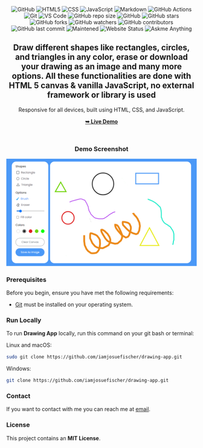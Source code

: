 <div align="center">
  
  ![GitHub](https://img.shields.io/badge/GitHub-100000?style=for-the-badge&logo=github&logoColor=white)
  ![HTML5](https://img.shields.io/badge/HTML5-E34F26?style=for-the-badge&logo=html5&logoColor=white)
  ![CSS](https://img.shields.io/badge/CSS3-1572B6?style=for-the-badge&logo=css3&logoColor=white)
  ![JavaScript](https://img.shields.io/badge/JavaScript-F7DF1E?style=for-the-badge&logo=javascript&logoColor=black)
  ![Markdown](https://img.shields.io/badge/Markdown-000000?style=for-the-badge&logo=markdown&logoColor=white)
  ![GitHub Actions](https://img.shields.io/badge/GitHub_Actions-2088FF?style=for-the-badge&logo=github-actions&logoColor=white)
  ![Git](https://img.shields.io/badge/GIT-E44C30?style=for-the-badge&logo=git&logoColor=white)
  ![VS Code](https://img.shields.io/badge/Visual_Studio_Code-0078D4?style=for-the-badge&logo=visual%20studio%20code&logoColor=white)
  ![GitHub repo size](https://img.shields.io/github/repo-size/iamjosuefischer/drawing-app?style=for-the-badge&logo=github)
  ![GitHub](https://img.shields.io/github/license/iamjosuefischer/drawing-app?style=for-the-badge&logo=github)
  ![GitHub stars](https://img.shields.io/github/stars/iamjosuefischer/drawing-app?style=for-the-badge&logo=github)
  ![GitHub forks](https://img.shields.io/github/forks/iamjosuefischer/drawing-app?style=for-the-badge&logo=github)
  ![GitHub watchers](https://img.shields.io/github/watchers/iamjosuefischer/drawing-app?style=for-the-badge&logo=github)
  ![GitHub contributors](https://img.shields.io/github/contributors/iamjosuefischer/drawing-app?style=for-the-badge&logo=github)
  ![GitHub last commit](https://img.shields.io/github/last-commit/iamjosuefischer/drawing-app?style=for-the-badge&logo=github)
  ![Maintened](https://img.shields.io/badge/Maintained%3F-yes-green.svg?style=for-the-badge)
  ![Website Status](https://img.shields.io/website-up-down-green-red/https/iamjosuefischer.github.io/drawing-app/?style=for-the-badge)
  ![Askme Anything](https://img.shields.io/badge/Ask%20me-anything-1abc9c.svg?style=for-the-badge)

  <h2 align="center">Draw different shapes like rectangles, circles, and triangles in any color, erase or download your drawing as an image and many more options. All these functionalities are done with HTML 5 canvas & vanilla JavaScript, no external framework or library is used</h2>

  Responsive for all devices, built using HTML, CSS, and JavaScript.

  <a href="https://iamjosuefischer.github.io/drawing-app/"><strong>➥ Live Demo</strong></a>

<br />
  
### Demo Screenshot
  
</div>

![Portfolio Desktop Demo](./assets/preview.png "Desktop Demo")

### Prerequisites

Before you begin, ensure you have met the following requirements:

* [Git](https://git-scm.com/downloads "Download Git") must be installed on your operating system.

### Run Locally

To run **Drawing App** locally, run this command on your git bash or terminal:

Linux and macOS:

```bash
sudo git clone https://github.com/iamjosuefischer/drawing-app.git
```

Windows:

```bash
git clone https://github.com/iamjosuefischer/drawing-app.git
```

### Contact

If you want to contact with me you can reach me at [email](mailto:josuefischercraft@gmail.com).

### License

This project contains an **MIT License**.